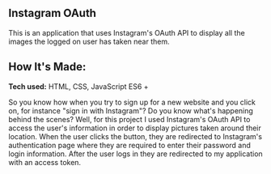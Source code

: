 ## Instagram OAuth
This is an application that uses Instagram's OAuth API to display all the images the logged on user has taken near them.

## How It's Made:

**Tech used:** HTML, CSS, JavaScript ES6 +

So you know how when you try to sign up for a new website and you click on, for instance "sign in with Instagram"? Do you know what's happening behind the scenes? Well, for this project I used Instagram's OAuth API to access the user's information in order to display pictures taken around their location. When the user clicks the button, they are redirected to Instagram's authentication page where they are required to enter their password and login information. After the user logs in they are redirected to my application with an access token.
